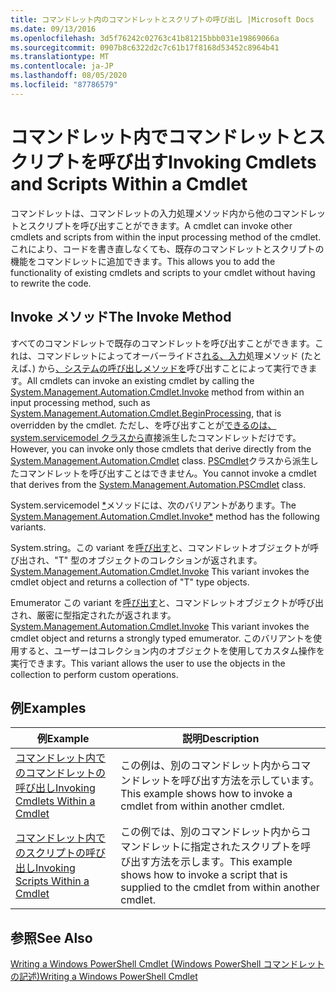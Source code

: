 ```yaml
---
title: コマンドレット内のコマンドレットとスクリプトの呼び出し |Microsoft Docs
ms.date: 09/13/2016
ms.openlocfilehash: 3d5f76242c02763c41b81215bbb031e19869066a
ms.sourcegitcommit: 0907b8c6322d2c7c61b17f8168d53452c8964b41
ms.translationtype: MT
ms.contentlocale: ja-JP
ms.lasthandoff: 08/05/2020
ms.locfileid: "87786579"
---
```

# <a name="invoking-cmdlets-and-scripts-within-a-cmdlet"></a><span data-ttu-id="42088-102">コマンドレット内でコマンドレットとスクリプトを呼び出す</span><span class="sxs-lookup"><span data-stu-id="42088-102">Invoking Cmdlets and Scripts Within a Cmdlet</span></span>

<span data-ttu-id="42088-103">コマンドレットは、コマンドレットの入力処理メソッド内から他のコマンドレットとスクリプトを呼び出すことができます。</span><span class="sxs-lookup"><span data-stu-id="42088-103">A cmdlet can invoke other cmdlets and scripts from within the input processing method of the cmdlet.</span></span> <span data-ttu-id="42088-104">これにより、コードを書き直しなくても、既存のコマンドレットとスクリプトの機能をコマンドレットに追加できます。</span><span class="sxs-lookup"><span data-stu-id="42088-104">This allows you to add the functionality of existing cmdlets and scripts to your cmdlet without having to rewrite the code.</span></span>

## <a name="the-invoke-method"></a><span data-ttu-id="42088-105">Invoke メソッド</span><span class="sxs-lookup"><span data-stu-id="42088-105">The Invoke Method</span></span>

<span data-ttu-id="42088-106">すべてのコマンドレットで既存のコマンドレットを呼び出すことができます。これは、コマンドレットによってオーバーライドさ[れる、入力](/dotnet/api/System.Management.Automation.Cmdlet.BeginProcessing)処理メソッド (たとえば、) から[、システムの呼び出しメソッドを](/dotnet/api/System.Management.Automation.Cmdlet.Invoke)呼び出すことによって実行できます。</span><span class="sxs-lookup"><span data-stu-id="42088-106">All cmdlets can invoke an existing cmdlet by calling the [System.Management.Automation.Cmdlet.Invoke](/dotnet/api/System.Management.Automation.Cmdlet.Invoke) method from within an input processing method, such as [System.Management.Automation.Cmdlet.BeginProcessing](/dotnet/api/System.Management.Automation.Cmdlet.BeginProcessing), that is overridden by the cmdlet.</span></span> <span data-ttu-id="42088-107">ただし、を呼び出すことが[できるのは、system.servicemodel クラスから](/dotnet/api/System.Management.Automation.Cmdlet)直接派生したコマンドレットだけです。</span><span class="sxs-lookup"><span data-stu-id="42088-107">However, you can invoke only those cmdlets that derive directly from the [System.Management.Automation.Cmdlet](/dotnet/api/System.Management.Automation.Cmdlet) class.</span></span> <span data-ttu-id="42088-108">[PSCmdlet](/dotnet/api/System.Management.Automation.PSCmdlet)クラスから派生したコマンドレットを呼び出すことはできません。</span><span class="sxs-lookup"><span data-stu-id="42088-108">You cannot invoke a cmdlet that derives from the [System.Management.Automation.PSCmdlet](/dotnet/api/System.Management.Automation.PSCmdlet) class.</span></span>

<span data-ttu-id="42088-109">System.servicemodel [\*](/dotnet/api/System.Management.Automation.Cmdlet.Invoke)メソッドには、次のバリアントがあります。</span><span class="sxs-lookup"><span data-stu-id="42088-109">The [System.Management.Automation.Cmdlet.Invoke\*](/dotnet/api/System.Management.Automation.Cmdlet.Invoke) method has the following variants.</span></span>

<span data-ttu-id="42088-110">System.string。この variant を[呼び出す](/dotnet/api/System.Management.Automation.Cmdlet.Invoke)と、コマンドレットオブジェクトが呼び出され、"T" 型のオブジェクトのコレクションが返されます。</span><span class="sxs-lookup"><span data-stu-id="42088-110">[System.Management.Automation.Cmdlet.Invoke](/dotnet/api/System.Management.Automation.Cmdlet.Invoke) This variant invokes the cmdlet object and returns a collection of "T" type objects.</span></span>

<span data-ttu-id="42088-111">Emumerator この variant を[呼び出す](/dotnet/api/System.Management.Automation.Cmdlet.Invoke)と、コマンドレットオブジェクトが呼び出され、厳密に型指定されたが返されます。</span><span class="sxs-lookup"><span data-stu-id="42088-111">[System.Management.Automation.Cmdlet.Invoke](/dotnet/api/System.Management.Automation.Cmdlet.Invoke) This variant invokes the cmdlet object and returns a strongly typed emumerator.</span></span> <span data-ttu-id="42088-112">このバリアントを使用すると、ユーザーはコレクション内のオブジェクトを使用してカスタム操作を実行できます。</span><span class="sxs-lookup"><span data-stu-id="42088-112">This variant allows the user to use the objects in the collection to perform custom operations.</span></span>

## <a name="examples"></a><span data-ttu-id="42088-113">例</span><span class="sxs-lookup"><span data-stu-id="42088-113">Examples</span></span>

|<span data-ttu-id="42088-114">例</span><span class="sxs-lookup"><span data-stu-id="42088-114">Example</span></span>|<span data-ttu-id="42088-115">説明</span><span class="sxs-lookup"><span data-stu-id="42088-115">Description</span></span>|
|-------------|-----------------|
|[<span data-ttu-id="42088-116">コマンドレット内でのコマンドレットの呼び出し</span><span class="sxs-lookup"><span data-stu-id="42088-116">Invoking Cmdlets Within a Cmdlet</span></span>](./how-to-invoke-a-cmdlet-from-within-a-cmdlet.md)|<span data-ttu-id="42088-117">この例は、別のコマンドレット内からコマンドレットを呼び出す方法を示しています。</span><span class="sxs-lookup"><span data-stu-id="42088-117">This example shows how to invoke a cmdlet from within another cmdlet.</span></span>|
|[<span data-ttu-id="42088-118">コマンドレット内でのスクリプトの呼び出し</span><span class="sxs-lookup"><span data-stu-id="42088-118">Invoking Scripts Within a Cmdlet</span></span>](./how-to-invoke-scripts-within-a-cmdlet.md)|<span data-ttu-id="42088-119">この例では、別のコマンドレット内からコマンドレットに指定されたスクリプトを呼び出す方法を示します。</span><span class="sxs-lookup"><span data-stu-id="42088-119">This example shows how to invoke a script that is supplied to the cmdlet from within another cmdlet.</span></span>|

## <a name="see-also"></a><span data-ttu-id="42088-120">参照</span><span class="sxs-lookup"><span data-stu-id="42088-120">See Also</span></span>

[<span data-ttu-id="42088-121">Writing a Windows PowerShell Cmdlet (Windows PowerShell コマンドレットの記述)</span><span class="sxs-lookup"><span data-stu-id="42088-121">Writing a Windows PowerShell Cmdlet</span></span>](./writing-a-windows-powershell-cmdlet.md)
